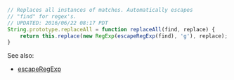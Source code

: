 
```js
// Replaces all instances of matches. Automatically escapes
// "find" for regex's.
// UPDATED: 2016/06/22 08:17 PDT
String.prototype.replaceAll = function replaceAll(find, replace) {
	return this.replace(new RegExp(escapeRegExp(find), 'g'), replace);
}
```

See also:
* [escapeRegExp](escapeRegExp.md)